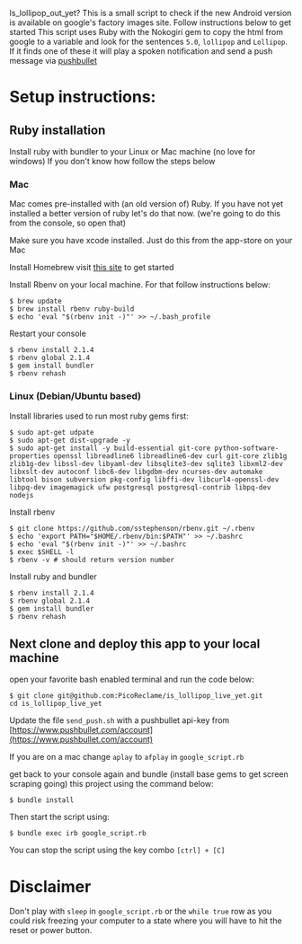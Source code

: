 Is_lollipop_out_yet?
This is a small script to check if the new Android version is available on google's factory images site. Follow instructions below to get started
This script uses Ruby with the Nokogiri gem to copy the html from google to a variable and look for the sentences `5.0`, `lollipop` and `Lollipop`. If it finds one of these it will play a spoken notification and send a push message via [pushbullet](https://www.pushbullet.com/)

# Setup instructions:

## Ruby installation
Install ruby with bundler to your Linux or Mac machine (no love for windows)
If you don't know how follow the steps below

### Mac
Mac comes pre-installed with (an old version of) Ruby. If you have not yet installed a better version of ruby let's do that now. (we're going to do this from the console, so open that)

Make sure you have xcode installed. Just do this from the app-store on your Mac

Install Homebrew visit [this site](http://brew.sh/) to get started

Install Rbenv on your local machine. For that follow instructions below:  

    $ brew update
    $ brew install rbenv ruby-build
    $ echo 'eval "$(rbenv init -)"' >> ~/.bash_profile

Restart your console

    $ rbenv install 2.1.4
    $ rbenv global 2.1.4
    $ gem install bundler
    $ rbenv rehash

### Linux (Debian/Ubuntu based)
Install libraries used to run most ruby gems first:

    $ sudo apt-get udpate
    $ sudo apt-get dist-upgrade -y
    $ sudo apt-get install -y build-essential git-core python-software-properties openssl libreadline6 libreadline6-dev curl git-core zlib1g zlib1g-dev libssl-dev libyaml-dev libsqlite3-dev sqlite3 libxml2-dev libxslt-dev autoconf libc6-dev libgdbm-dev ncurses-dev automake libtool bison subversion pkg-config libffi-dev libcurl4-openssl-dev libpq-dev imagemagick ufw postgresql postgresql-contrib libpq-dev nodejs

Install rbenv

    $ git clone https://github.com/sstephenson/rbenv.git ~/.rbenv
    $ echo 'export PATH="$HOME/.rbenv/bin:$PATH"' >> ~/.bashrc
    $ echo 'eval "$(rbenv init -)"' >> ~/.bashrc
    $ exec $SHELL -l
    $ rbenv -v # should return version number

Install ruby and bundler

    $ rbenv install 2.1.4
    $ rbenv global 2.1.4
    $ gem install bundler
    $ rbenv rehash

## Next clone and deploy this app to your local machine

open your favorite bash enabled terminal and run the code below:

    $ git clone git@github.com:PicoReclame/is_lollipop_live_yet.git
    cd is_lollipop_live_yet

Update the file `send_push.sh` with a pushbullet api-key from [https://www.pushbullet.com/account](https://www.pushbullet.com/account)

If you are on a mac change `aplay` to `afplay` in `google_script.rb` 

get back to your console again and bundle (install base gems to get screen scraping going) this project using the command below:

    $ bundle install

Then start the script using:

    $ bundle exec irb google_script.rb

You can stop the script using the key combo `[ctrl] + [C]`

# Disclaimer
Don't play with `sleep` in `google_script.rb` or the `while true` row as you could risk freezing your computer to a state where you will have to hit the reset or power button.
